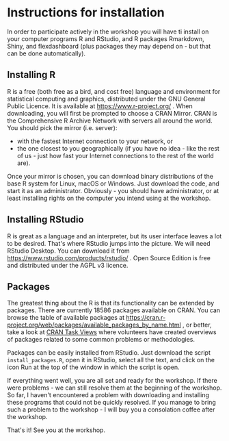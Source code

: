 # Instructions for installation

In order to participate actively in the workshop you will have ti install on your computer programs R and RStudio, and R packages Rmarkdown, Shiny, and flexdashboard (plus packages they may depend on - but that can be done automatically). 

## Installing R

R is a free (both free as a bird, and cost free) language and environment for statistical computing and graphics, distributed under the GNU General Public Licence. It is available at https://www.r-project.org/ . When downloading, you will first be prompted to choose a CRAN Mirror. CRAN is the Comprehensive R Archive Network with servers all around the world. You should pick the mirror (i.e. server):

- with the fastest Internet connection to your network, or 
- the one closest to you geographically (if you have no idea - like the rest of us - just how fast your Internet connections to the rest of the world are). 

Once your mirror is chosen, you can download binary distributions of the base R system for Linux, macOS or Windows. Just download the code, and start it as an administrator. Obviously - you should have administrator, or at least installing rights on the computer you intend using at the workshop.

## Installing RStudio

R is great as a language and an interpreter, but its user interface leaves a lot to be desired. That's where RStudio jumps into the picture. We will need RStudio Desktop. You can download it from https://www.rstudio.com/products/rstudio/ . Open Source Edition is free and distributed under the AGPL v3 licence. 

## Packages

The greatest thing about the R is that its functionality can be extended by packages. There are currently 18586 packages available on CRAN. You can browse the table of available packages at https://cran.r-project.org/web/packages/available_packages_by_name.html , or better, take a look at [CRAN Task Views](https://cran.r-project.org/web/views/) where volunteers have created overviews of packages related to some common problems or methodologies.

Packages can be easily installed from RStudio. Just download the script `install_packages.R`, open it in RStudio, select all the text, and click on the icon Run at the top of the window in which the script is open. 

If everything went well, you are all set and ready for the workshop. If there were problems - we can still resolve them at the beginning of the workshop. So far, I haven't encountered a problem with downloading and installing these programs that could not be quickly resolved. If you manage to bring such a problem to the workshop - I will buy you a consolation coffee after the workshop.

That's it! See you at the workshop.
